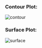 ### Contour Plot:
![contour](https://github.com/zargiteddy/Hyperparameter-Tuning/assets/72479466/7b546448-fb30-4890-9921-4f1d8219b9c3)

### Surface Plot:
![surface](https://github.com/zargiteddy/Hyperparameter-Tuning/assets/72479466/af4b2339-fb0b-422c-b2e9-346271bbbb73)

